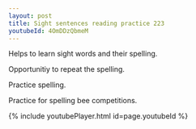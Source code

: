 ```yaml
---
layout: post
title: Sight sentences reading practice 223
youtubeId: 4OmDDzQbmeM
---
```

 
 
Helps to learn sight words and their spelling.

Opportunitiy to repeat the spelling. 

Practice spelling. 
 
Practice for spelling bee competitions. 
 
{% include youtubePlayer.html id=page.youtubeId %}
 
 
